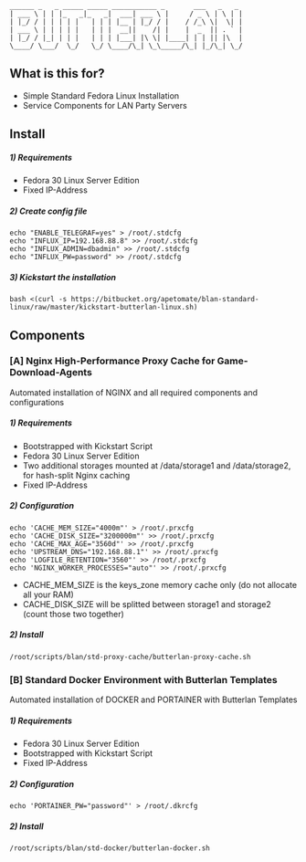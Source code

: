 ```shell
______ _   _ _____ _____ ___________ _       ___   _   _
| ___ \ | | |_   _|_   _|  ___| ___ \ |     / _ \ | \ | |
| |_/ / | | | | |   | | | |__ | |_/ / |    / /_\ \|  \| |
| ___ \ | | | | |   | | |  __||    /| |    |  _  || . ` |
| |_/ / |_| | | |   | | | |___| |\ \| |____| | | || |\  |
\____/ \___/  \_/   \_/ \____/\_| \_\_____/\_| |_/\_| \_/
```
## What is this for?

* Simple Standard Fedora Linux Installation
* Service Components for LAN Party Servers

## Install
##### 1) Requirements
* Fedora 30 Linux Server Edition
* Fixed IP-Address
##### 2) Create config file
```shell
echo "ENABLE_TELEGRAF=yes" > /root/.stdcfg
echo "INFLUX_IP=192.168.88.8" >> /root/.stdcfg
echo "INFLUX_ADMIN=dbadmin" >> /root/.stdcfg
echo "INFLUX_PW=password" >> /root/.stdcfg
```
##### 3) Kickstart the installation
```shell
bash <(curl -s https://bitbucket.org/apetomate/blan-standard-linux/raw/master/kickstart-butterlan-linux.sh)
```
## Components
### [A] Nginx High-Performance Proxy Cache for Game-Download-Agents
Automated installation of NGINX and all required components and configurations
##### 1) Requirements
* Bootstrapped with Kickstart Script
* Fedora 30 Linux Server Edition
* Two additional storages mounted at /data/storage1 and /data/storage2, for hash-split Nginx caching
* Fixed IP-Address
##### 2) Configuration
```shell
echo 'CACHE_MEM_SIZE="4000m"' > /root/.prxcfg
echo 'CACHE_DISK_SIZE="3200000m"' >> /root/.prxcfg
echo 'CACHE_MAX_AGE="3560d"' >> /root/.prxcfg
echo 'UPSTREAM_DNS="192.168.88.1"' >> /root/.prxcfg
echo 'LOGFILE_RETENTION="3560"' >> /root/.prxcfg
echo 'NGINX_WORKER_PROCESSES="auto"' >> /root/.prxcfg
```
* CACHE_MEM_SIZE is the keys_zone memory cache only (do not allocate all your RAM)
* CACHE_DISK_SIZE will be splitted between storage1 and storage2 (count those two together)
##### 2) Install
```shell
/root/scripts/blan/std-proxy-cache/butterlan-proxy-cache.sh
```
### [B] Standard Docker Environment with Butterlan Templates
Automated installation of DOCKER and PORTAINER with Butterlan Templates
##### 1) Requirements
* Fedora 30 Linux Server Edition
* Bootstrapped with Kickstart Script
* Fixed IP-Address
##### 2) Configuration
```shell
echo 'PORTAINER_PW="password"' > /root/.dkrcfg
```
##### 2) Install
```shell
/root/scripts/blan/std-docker/butterlan-docker.sh
```
